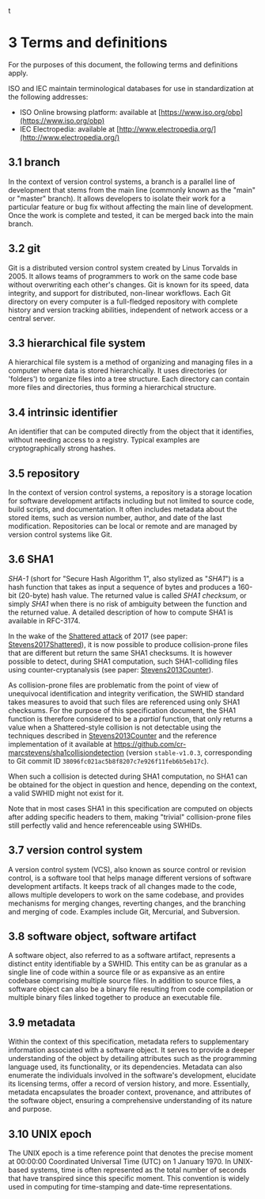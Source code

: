 t
# 3 Terms and definitions

For the purposes of this document,
the following terms and definitions apply.

ISO and IEC maintain terminological databases
for use in standardization at the following addresses:

* ISO Online browsing platform:
  available at [https://www.iso.org/obp](https://www.iso.org/obp)
* IEC Electropedia:
  available at [http://www.electropedia.org/](http://www.electropedia.org/)

## 3.1 branch

In the context of version control systems, a branch is a parallel line of development that stems from the main line (commonly known as the "main" or "master" branch). It allows developers to isolate their work for a particular feature or bug fix without affecting the main line of development. Once the work is complete and tested, it can be merged back into the main branch.

## 3.2 git

Git is a distributed version control system created by Linus Torvalds in 2005. It allows teams of programmers to work on the same code base without overwriting each other's changes. Git is known for its speed, data integrity, and support for distributed, non-linear workflows. Each Git directory on every computer is a full-fledged repository with complete history and version tracking abilities, independent of network access or a central server.

## 3.3 hierarchical file system

A hierarchical file system is a method of organizing and managing files in a computer where data is stored hierarchically. It uses directories (or 'folders') to organize files into a tree structure. Each directory can contain more files and directories, thus forming a hierarchical structure.

## 3.4 intrinsic identifier

An identifier that can be computed directly from the object that it identifies, without needing access to a registry. Typical examples are cryptographically strong hashes.

## 3.5 repository

In the context of version control systems, a repository is a storage location for software development artifacts including but not limited to source code, build scripts, and documentation. It often includes metadata about the stored items, such as version number, author, and date of the last modification. Repositories can be local or remote and are managed by version control systems like Git.

## 3.6 SHA1

*SHA-1* (short for "Secure Hash Algorithm 1", also stylized as "*SHA1*") is a hash function that takes as input a sequence of bytes and produces a 160-bit (20-byte) hash value.
The returned value is called *SHA1 checksum*, or simply *SHA1* when there is no risk of ambiguity between the function and the returned value.
A detailed description of how to compute SHA1 is available in RFC-3174.

In the wake of the [Shattered attack](https://shattered.io/) of 2017 (see paper: [Stevens2017Shattered](B.Bibliography.md)), it is now possible to produce collision-prone files that are different but return the same SHA1 checksums.
It is however possible to detect, during SHA1 computation, such SHA1-colliding files using counter-cryptanalysis (see paper: [Stevens2013Counter](B.Bibliography.md)).

As collision-prone files are problematic from the point of view of unequivocal identification and integrity verification, the SWHID standard takes measures to avoid that such files are referenced using only SHA1 checksums.
For the purpose of this specification document, the SHA1 function is therefore considered to be a *partial* function, that only returns a value when a Shattered-style collision is not detectable using the techniques described in [Stevens2013Counter](B.Bibliography.md) and the reference implementation of it available at <https://github.com/cr-marcstevens/sha1collisiondetection> (version `stable-v1.0.3`, corresponding to Git commit ID `38096fc021ac5b8f8207c7e926f11feb6b5eb17c`).

When such a collision is detected during SHA1 computation, no SHA1 can be obtained for the object in question and hence, depending on the context, a valid SWHID might not exist for it.

Note that in most cases SHA1 in this specification are computed on objects after adding specific headers to them, making "trivial" collision-prone files still perfectly valid and hence referenceable using SWHIDs.

## 3.7 version control system

A version control system (VCS), also known as source control or revision control, is a software tool that helps manage different versions of software development artifacts. It keeps track of all changes made to the code, allows multiple developers to work on the same codebase, and provides mechanisms for merging changes, reverting changes, and the branching and merging of code. Examples include Git, Mercurial, and Subversion.

## 3.8 software object, software artifact

A software object, also referred to as a software artifact, represents a distinct entity identifiable by a SWHID. This entity can be as granular as a single line of code within a source file or as expansive as an entire codebase comprising multiple source files. In addition to source files, a software object can also be a binary file resulting from code compilation or multiple binary files linked together to produce an executable file.

## 3.9 metadata

Within the context of this specification, metadata refers to supplementary information associated with a software object. It serves to provide a deeper understanding of the object by detailing attributes such as the programming language used, its functionality, or its dependencies. Metadata can also enumerate the individuals involved in the software's development, elucidate its licensing terms, offer a record of version history, and more. Essentially, metadata encapsulates the broader context, provenance, and attributes of the software object, ensuring a comprehensive understanding of its nature and purpose.

## 3.10 UNIX epoch

The UNIX epoch is a time reference point that denotes the precise moment at 00:00:00 Coordinated Universal Time (UTC) on 1 January 1970. In UNIX-based systems, time is often represented as the total number of seconds that have transpired since this specific moment. This convention is widely used in computing for time-stamping and date-time representations.
